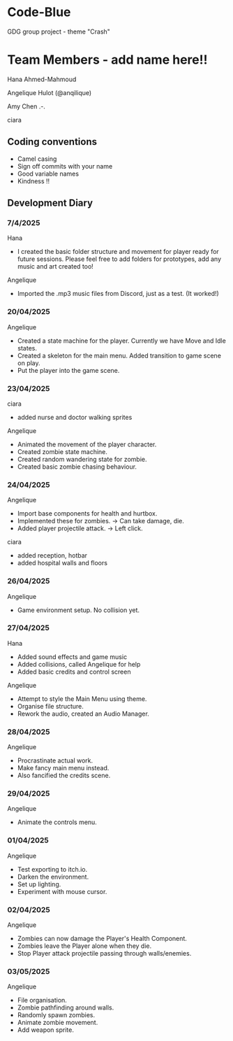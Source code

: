 # Code-Blue
GDG group project - theme "Crash" 

# Team Members - add name here!!
Hana Ahmed-Mahmoud 

Angelique Hulot (@anqilique)

Amy Chen .-.

ciara

## Coding conventions 
- Camel casing 
- Sign off commits with your name 
- Good variable names 
- Kindness !!

## Development Diary 


### 7/4/2025

Hana 
- I created the basic folder structure and movement for player ready for future sessions. Please feel free to add folders for prototypes, add any music and art created too! 

Angelique
- Imported the .mp3 music files from Discord, just as a test. (It worked!)


### 20/04/2025

Angelique
- Created a state machine for the player. Currently we have Move and Idle states.
- Created a skeleton for the main menu. Added transition to game scene on play.
- Put the player into the game scene.

### 23/04/2025

ciara
- added nurse and doctor walking sprites

Angelique
- Animated the movement of the player character.
- Created zombie state machine.
- Created random wandering state for zombie.
- Created basic zombie chasing behaviour.

### 24/04/2025

Angelique
- Import base components for health and hurtbox.
- Implemented these for zombies. -> Can take damage, die.
- Added player projectile attack. -> Left click.

ciara
- added reception, hotbar
- added hospital walls and floors

### 26/04/2025

Angelique
- Game environment setup. No collision yet.

### 27/04/2025

Hana 
- Added sound effects and game music 
- Added collisions, called Angelique for help 
- Added basic credits and control screen

Angelique
- Attempt to style the Main Menu using theme.
- Organise file structure.
- Rework the audio, created an Audio Manager.

### 28/04/2025

Angelique
- Procrastinate actual work.
- Make fancy main menu instead.
- Also fancified the credits scene.

### 29/04/2025

Angelique
- Animate the controls menu.

### 01/04/2025

Angelique
- Test exporting to itch.io.
- Darken the environment.
- Set up lighting.
- Experiment with mouse cursor.

### 02/04/2025

Angelique
- Zombies can now damage the Player's Health Component.
- Zombies leave the Player alone when they die.
- Stop Player attack projectile passing through walls/enemies.

### 03/05/2025

Angelique
- File organisation.
- Zombie pathfinding around walls.
- Randomly spawn zombies.
- Animate zombie movement.
- Add weapon sprite.
